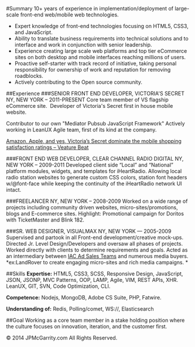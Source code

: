 #Summary
10+ years of experience in implementation/deployment of large-scale front-end web/mobile web technologies.

* Expert knowledge of front-end technologies focusing on HTML5, CSS3, and JavaScript.
* Ability to translate business requirements into technical solutions and to interface and work in conjunction with senior leadership.
* Experience creating large scale web platforms and top tier eCommerce sites on both desktop and mobile interfaces reaching millions of users. 
* Proactive self-starter with track record of initiative, taking personal responsibility for ownership of work and reputation for removing roadblocks.
* Actively contributing to the Open source community.

##Experience
###SENIOR FRONT END DEVELOPER, VICTORIA'S SECRET NY, NEW YORK – 2011-PRESENT
Core team member of VS flagship eCommerce site.  Developer of Victoria's Secret first in house mobile website.

Contributor to our own "Mediator Pubsub JavaScript Framework" Actively working in LeanUX Agile team, first of its kind at the company.

[Amazon, Apple, and yes, Victoria’s Secret dominate the mobile shopping satisfaction ratings – Veature Beat](http://goo.gl/0CxJg)


###FRONT END WEB DEVELOPER, CLEAR CHANNEL RADIO DIGITAL   NY, NEW YORK – 2009-2011
Developed client side “Local” and “National” platform modules, widgets, and templates for iHeartRadio. Allowing local radio station websites to generate custom CSS colors, station font headers w/@font-face while keeping the continuity of the iHeartRadio network UI intact. 

###FREELANCER  NY, NEW YORK – 2008-2009
Worked on a wide range of projects including community driven websites, micro-sites/promotions, blogs and E-commerce sites. Highlight: Promotional campaign for Doritos with TicketMaster and Blink 182.

###SR. WEB DESIGNER, VISUALMAX   NY, NEW YORK — 2005-2009
Supervised and partook in all Front-end development/creative mock-ups. Directed Jr. Level Design/Developers and oversaw all phases of projects. Worked directly with clients to determine requirements and goals. Acted as an intermediary between [IAC Ad Sales Teams](http://www.iac.com/about/overview) and numerous media buyers.
 *ex:LandRover to create engaging micro-sites and rich media campaigns. *
 
##Skills
**Expertise:** HTML5, CSS3, SCSS, Responsive Design, JavaScript, JSON, JSONP, MVC Patterns, OOP, LAMP, Agile, VIM, REST APIs, XHR. LeanUX, GIT, SVN, Code Optimization, CLI.

**Competence:** Nodejs, MongoDB, Adobe CS Suite, PHP, Fatwire.

**Understanding of:** Redis, Polling/comet, WS://, Elasticsearch 

##Goal
Working as a core team member in a stake holding position where the culture focuses on innovation, iteration, and the customer first. 



© 2014 JPMcGarrity.com
All Rights Reserved.

